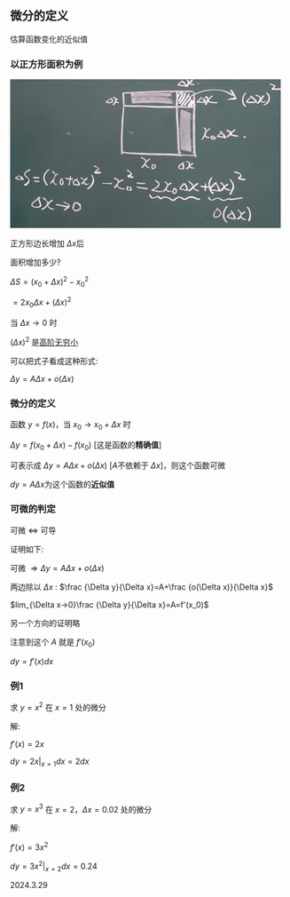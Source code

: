 ## 微分的定义

估算函数变化的近似值

### 以正方形面积为例

![](./../assets/11.png)

正方形边长增加 $\Delta x$后

面积增加多少?

$\Delta S=(x_0+\Delta x)^2-x_0^2$

$=2x_0\Delta x+(\Delta x)^2$

当 $\Delta x→0$ 时

$(\Delta x)^2$ 是[高阶无穷小](./../函数与极限/无穷小的比较.md)

可以把式子看成这种形式:

$\Delta y=A\Delta x+o(\Delta x)$

### 微分的定义

函数 $y=f(x)$，当 $x_0→x_0+\Delta x$ 时

$\Delta y=f(x_0+\Delta x)-f(x_0)$ [这是函数的**精确值**]

可表示成 $\Delta y=A\Delta x+o(\Delta x)$ [$A$不依赖于 $\Delta x$]，则这个函数可微

$dy=A\Delta x$为这个函数的**近似值**

### 可微的判定

可微 $\Leftrightarrow$ 可导

证明如下:

可微 $\Rightarrow \Delta y=A\Delta x+o(\Delta x)$

两边除以 $\Delta x$ : $\frac {\Delta y}{\Delta x}=A+\frac {o(\Delta x)}{\Delta x}$

$lim_{\Delta x→0}\frac {\Delta y}{\Delta x}=A=f'(x_0)$

另一个方向的证明略

注意到这个 $A$ 就是 $f'(x_0)$

$dy=f'(x)dx$

### 例1

求 $y=x^2$ 在 $x=1$ 处的微分

解:

$f'(x)=2x$

$dy=2x|_{x=1}dx=2dx$

### 例2

求 $y=x^3$ 在 $x=2$，$\Delta x=0.02$ 处的微分

解:

$f'(x)=3x^2$

$dy=3x^2|_{x=2}dx=0.24$

2024.3.29